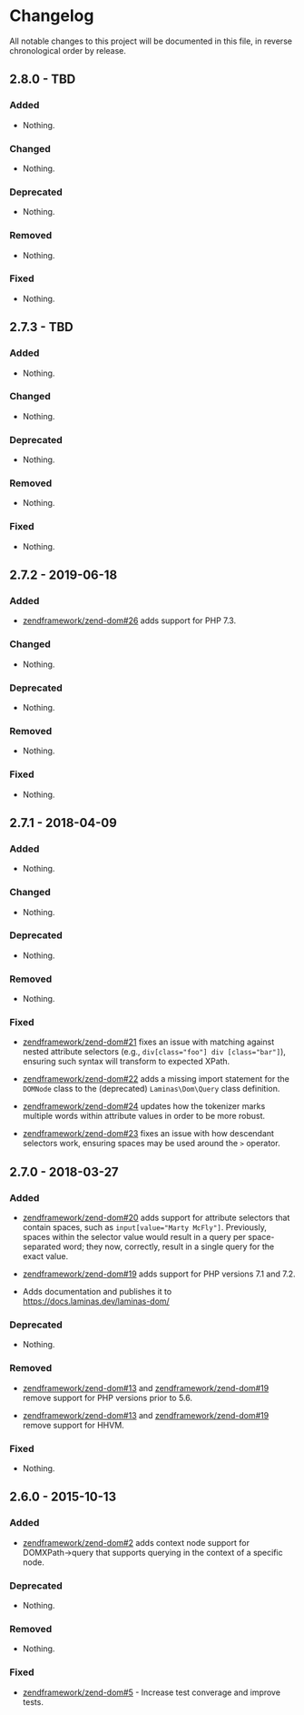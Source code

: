 # Changelog

All notable changes to this project will be documented in this file, in reverse chronological order by release.

## 2.8.0 - TBD

### Added

- Nothing.

### Changed

- Nothing.

### Deprecated

- Nothing.

### Removed

- Nothing.

### Fixed

- Nothing.

## 2.7.3 - TBD

### Added

- Nothing.

### Changed

- Nothing.

### Deprecated

- Nothing.

### Removed

- Nothing.

### Fixed

- Nothing.

## 2.7.2 - 2019-06-18

### Added

- [zendframework/zend-dom#26](https://github.com/zendframework/zend-dom/pull/26) adds support for PHP 7.3.

### Changed

- Nothing.

### Deprecated

- Nothing.

### Removed

- Nothing.

### Fixed

- Nothing.

## 2.7.1 - 2018-04-09

### Added

- Nothing.

### Changed

- Nothing.

### Deprecated

- Nothing.

### Removed

- Nothing.

### Fixed

- [zendframework/zend-dom#21](https://github.com/zendframework/zend-dom/pull/21) fixes an issue with
  matching against nested attribute selectors (e.g., `div[class="foo"] div
  [class="bar"]`), ensuring such syntax will transform to expected XPath.

- [zendframework/zend-dom#22](https://github.com/zendframework/zend-dom/pull/22) adds a missing import
  statement for the `DOMNode` class to the (deprecated) `Laminas\Dom\Query` class
  definition.

- [zendframework/zend-dom#24](https://github.com/zendframework/zend-dom/pull/24) updates how the
  tokenizer marks multiple words within attribute values in order to be
  more robust.

- [zendframework/zend-dom#23](https://github.com/zendframework/zend-dom/pull/23) fixes an issue with
  how descendant selectors work, ensuring spaces may be used around the `>`
  operator.

## 2.7.0 - 2018-03-27

### Added

- [zendframework/zend-dom#20](https://github.com/zendframework/zend-dom/pull/20) adds support for
  attribute selectors that contain spaces, such as `input[value="Marty McFly"]`.
  Previously, spaces within the selector value would result in a query per
  space-separated word; they now, correctly, result in a single query for the
  exact value.

- [zendframework/zend-dom#19](https://github.com/zendframework/zend-dom/pull/19) adds support for PHP
  versions 7.1 and 7.2.

- Adds documentation and publishes it to https://docs.laminas.dev/laminas-dom/

### Deprecated

- Nothing.

### Removed

- [zendframework/zend-dom#13](https://github.com/zendframework/zend-dom/pull/13) and
  [zendframework/zend-dom#19](https://github.com/zendframework/zend-dom/pull/19) remove support for PHP
  versions prior to 5.6.

- [zendframework/zend-dom#13](https://github.com/zendframework/zend-dom/pull/13) and
  [zendframework/zend-dom#19](https://github.com/zendframework/zend-dom/pull/19) remove support for HHVM.

### Fixed

- Nothing.

## 2.6.0 - 2015-10-13

### Added

- [zendframework/zend-dom#2](https://github.com/zendframework/zend-dom/pull/2) adds context node
  support for DOMXPath->query that supports querying in the context of a
  specific node.

### Deprecated

- Nothing.

### Removed

- Nothing.

### Fixed

- [zendframework/zend-dom#5](https://github.com/zendframework/zend-dom/pull/5) - Increase test converage and improve tests.
